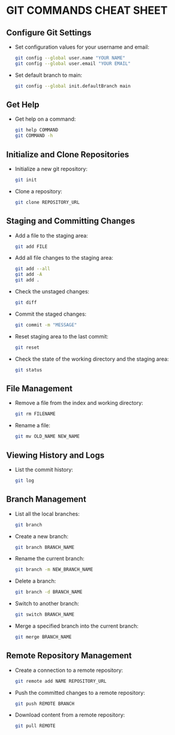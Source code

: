 
# GIT COMMANDS CHEAT SHEET

## Configure Git Settings

- Set configuration values for your username and email:
  ```bash
  git config --global user.name "YOUR NAME"
  git config --global user.email "YOUR EMAIL"
  ```
- Set default branch to main:
  ```bash
  git config --global init.defaultBranch main
  ```

## Get Help

- Get help on a command:
  ```bash
  git help COMMAND
  git COMMAND -h
  ```

## Initialize and Clone Repositories

- Initialize a new git repository:
  ```bash
  git init
  ```
- Clone a repository:
  ```bash
  git clone REPOSITORY_URL
  ```

## Staging and Committing Changes

- Add a file to the staging area:
  ```bash
  git add FILE
  ```
- Add all file changes to the staging area:
  ```bash
  git add --all
  git add -A
  git add .
  ```
- Check the unstaged changes:
  ```bash
  git diff
  ```
- Commit the staged changes:
  ```bash
  git commit -m "MESSAGE"
  ```
- Reset staging area to the last commit:
  ```bash
  git reset
  ```
- Check the state of the working directory and the staging area:
  ```bash
  git status
  ```

## File Management

- Remove a file from the index and working directory:
  ```bash
  git rm FILENAME
  ```
- Rename a file:
  ```bash
  git mv OLD_NAME NEW_NAME
  ```

## Viewing History and Logs

- List the commit history:
  ```bash
  git log
  ```

## Branch Management

- List all the local branches:
  ```bash
  git branch
  ```
- Create a new branch:
  ```bash
  git branch BRANCH_NAME
  ```
- Rename the current branch:
  ```bash
  git branch -m NEW_BRANCH_NAME
  ```
- Delete a branch:
  ```bash
  git branch -d BRANCH_NAME
  ```
- Switch to another branch:
  ```bash
  git switch BRANCH_NAME
  ```
- Merge a specified branch into the current branch:
  ```bash
  git merge BRANCH_NAME
  ```

## Remote Repository Management

- Create a connection to a remote repository:
  ```bash
  git remote add NAME REPOSITORY_URL
  ```
- Push the committed changes to a remote repository:
  ```bash
  git push REMOTE BRANCH
  ```
- Download content from a remote repository:
  ```bash
  git pull REMOTE
  ```

